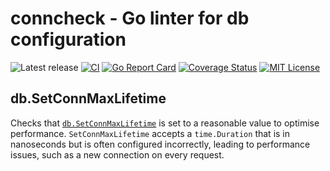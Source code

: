 # conncheck - Go linter for db configuration

![Latest release](https://img.shields.io/github/v/release/dozyio/conncheck)
[![CI](https://github.com/dozyio/conncheck/actions/workflows/release.yml/badge.svg)](https://github.com/dozyio/conncheck/actions/workflows/release.yml)
[![Go Report Card](https://goreportcard.com/badge/github.com/dozyio/conncheck)](https://goreportcard.com/report/github.com/dozyio/conncheck)
[![Coverage Status](https://coveralls.io/repos/github/dozyio/conncheck/badge.svg?branch=main)](https://coveralls.io/github/dozyio/conncheck?branch=main)
[![MIT License](http://img.shields.io/badge/license-MIT-blue.svg?style=flat)](LICENSE)

## db.SetConnMaxLifetime

Checks that [`db.SetConnMaxLifetime`](https://pkg.go.dev/database/sql#DB.SetConnMaxLifetime)
is set to a reasonable value to optimise performance. `SetConnMaxLifetime`
accepts a `time.Duration` that is in nanoseconds but is often configured
incorrectly, leading to performance issues, such as a new connection on every
request.
